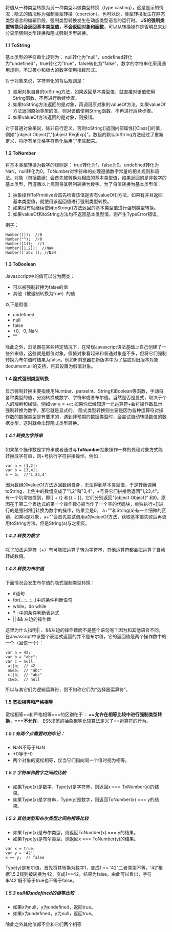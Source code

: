 将值从一种类型转换为另一种类型叫做类型转换（type casting），这是显示的情况；隐式的情况称为强制类型转换（coercion）。也可以说，类型转换发生在静态类型语言的编辑阶段，强制类型转换发生在动态类型语言的运行时。
**JS的强制类型转换只会返回基本类型值，不会返回对象和函数**。可以从转换操作是否明显来划分显示强制类型转换和隐式强制类型转换。
#### 1.1 ToString
基本类型的字符串化规则为： null转化为"null"，undefined转化为"undefined"，true转化为"true"，false转化为"false"，数字的字符串化采用通用规则，不过极小和极大的数字使用指数形式。

对于对象来说，字符串化的背后规则是： 
1. 调用对象自身的toString方法，如果返回基本类型值，就直接对该值使用String函数，不再进行后续步骤。
2. 如果toString方法返回的是对象，再调用原对象的valueOf方法，如果valueOf方法返回原始类型的值，则对该值使用String函数，不再进行后续步骤。
3. 如果valueOf方法返回的是对象，则报错。

对于普通对象来说，除非自行定义，否则toString()返回内部属性[[Class]]的值，例如"[object Object]","[object RegExp]"。数组的默认toString方法经过了重新定义，将所有单元格字符串化后用","串联起来。

#### 1.2 ToNumber
将基本类型转换为数字的规则是： true转化为1，false为0。undefined转化为NaN，null转化为0。ToNumber对字符串的处理遵循数字常量的相关规则和语法。对象（包括数组）会首先被转换为相应的基本类型值，如果返回的是非数字的基本类型，再遵循以上规则将其强制转换为数字。为了将值转换为基本类型值：
1. 抽象操作ToPrmitive会首先检查该值是否有valueOf()方法，如果有并且返回基本类型值，就使用该返回值进行强制类型转换。
2. 如果没有就继续使用toString()方法返回的基本类型值进行强制类型转换。
3. 如果valueOf和toString方法均不返回基本类型值，则产生TypeError错误。

例子： 
```
Number([]);  //0
Number("");  //0
Number([1]);  //1
Number([1,2]);  //NaN
Number(['abc']); //NaN
```
#### 1.3 ToBoolean
Javasccript中的值可以分为两类：
* 可以被强制转换为false的值
* 其他（被强制转换为true）的值

以下是假值： 
* undefined
* null
* false
* +0, -0, NaN
* ""

除此之外，浏览器在某些特定情况下，在常规Javascript语法基础上自己创建了一些外来值，这些就是假值对象。假值对象看起来和普通对象差不多，但将它们强制转换为布尔值时结果为false。例如IE浏览器在新版本中为了摆脱对旧版本对象document.all的支持，将其设置为假值对象。
#### 1.4 隐式强制类型转换
显示强制转换主要指使用Number、parseInt、String和Boolean等函数，手动将各种类型的值，分别转换成数字、字符串或者布尔值。当然是否是显式，取决于个人的理解和经验。例如var a = +c; 如果你已经知道一元运算符+会将操作数显示强制转换为数字，那它就是显式的。
隐式类型转换则主要是因为各种运算符对操作数的数据类型是有要求的，遇到非预期的数据类型时，会尝试自动转换数值的数据类型，这时就会出现隐式类型转换。
##### 1.4.1 转换为字符串
如果某个操作数是字符串或者通过与**ToNumber**抽象操作一样的处理对象方式能转换成字符串，则+号执行字符拼接操作。例如：
```
var a = [1,2];
var b = [3,4];
a + b;  //'1,23,4'
```
因为数组的valueOf方法返回数组自身，无法得到基本类型值，于是转而调用toString，上例中的数组变成了"1,2"和"3,4"，+号将它们拼接后返回"1,23,4"。
有一个坑常被提到，即[] + {} 和{} + []，它们分别返回"[object Object]" 和0。原因在于第二个表达式的第一个操作数{}被当作了一个空的代码块，单独执行+[]进行的是强制将[]转换为数字的操作，结果会是0。
a+""和String(a)有一个细微的区别，如果a是对象，a+""会首先尝试调用a的valueOf方法，获取基本值失败后再调用toString方法。但是String(a)与之相反。
##### 1.4.2 转换为数字
除了加法运算符（+）有可能把运算子转为字符串，其他运算符都会把运算子自动转成数值。
##### 1.4.3 转换为布尔值
下面情况会发生布尔值的隐式强制类型转换：
* if语句
* for(...;...;...)中的条件判断语句
* while，do while
* ? : 中的条件判断表达式
* || && 左边的操作数

这里为什么指明|| 、&&左边的操作数而不是整个语句呢？因为和其他语言不同，在Javascript中该整个表达式返回的并不是布尔值，它的返回值是两个操作数中的一个（且仅一个）：
```
var a = 42;
var b = "abc";
var c = null;
 a||b;  // 42
 a&&b;  // "abc"
 c||b;  // "abc"
 c&&b;  // null
```
所以与其它们为逻辑运算符，倒不如称它们为“选择器运算符”。
#### 1.5 宽松相等和严格相等
宽松相等==和严格相等===的区别在于： **==允许在相等比较中进行强制类型转换，===不允许**。
ES5规范的抽象相等比较算法定义了==运算符的行为。
##### 1.5.1 有两个点需要时刻牢记：
* NaN不等于NaN
* +0等于-0
* 两个对象的宽松相等，仅当它们指向同一个值时视为相等。

##### 1.5.2 字符串和数字之间的比较
*  如果Type(x)是数字，Type(y)是字符串，则返回x === ToNumber(y)的结果。
*  如果Type(x)是字符串，Type(y)是数字，则返回ToNumber(x) === y的结果。

##### 1.5.3 其他类型和布尔类型之间的相等比较
*  如果Type(x)是布尔类型，则返回ToNumber(x) === y的结果。
*  如果Type(y)是布尔类型，则返回x === ToNumber(y)的结果。

```
var x = true;
var y = '42';
x == y;  // false
```
Type(y)是布尔值，首先将其转换为数字1，变成1 == '42',二者类型不等，'42'根据1.5.2规则被转换为42，变成1==42，结果为false。由此可以看出，字符串'42'既不等于true也不等于false。
##### 1.5.3 null和undefined的相等比较
*  如果x为null，y为undefined，返回true。
*  如果x为undefined，y为null，返回true。

除此之外其他值都不会和它们两个相等
